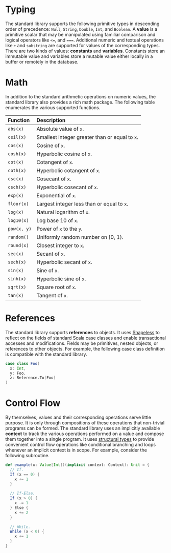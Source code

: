 # Typing
The standard library supports the following primitive types in descending order of precedence:
```Null```, ```String```, ```Double```, ```Int```, and ```Boolean```. A __value__ is a primitive
scalar that may be manipulated using familiar comparison and logical operators like ```<=```, and 
```===```. Additional numeric and textual operations like ```+``` and ```substring``` are supported
for values of the corresponding types. There are two kinds of values: __constants__ and 
__variables__. Constants store an immutable value and variables store a mutable value either locally 
in a buffer or remotely in the database.

# Math
In addition to the standard arithmetic operations on numeric values, the standard library also
provides a rich math package. The following table enumerates the various supported functions.

| Function                 | Description                                                           |
|:-------------------------|:----------------------------------------------------------------------|
| ```abs(x)```             | Absolute value of ```x```.                                            | 
| ```ceil(x)```            | Smallest integer greater than or equal to ```x```.                     |
| ```cos(x)```             | Cosine of ```x```.                                                    | 
| ```cosh(x)```            | Hyperbolic cosine of ```x```.                                         | 
| ```cot(x)```             | Cotangent of ```x```.                                                 |
| ```coth(x)```            | Hyperbolic cotangent of ```x```.                                      |
| ```csc(x)```             | Cosecant of ```x```.                                                  |
| ```csch(x)```            | Hyperbolic cosecant of ```x```.                                       |
| ```exp(x)```             | Exponential of ```x```.                                               |
| ```floor(x)```           | Largest integer less than or equal to ```x```.                        |
| ```log(x)```             | Natural logarithm of ```x```.                                         | 
| ```log10(x)```           | Log base 10 of ```x```.                                               |
| ```pow(x, y)```          | Power of ```x``` to the ```y```.                                      |
| ```random()```           | Uniformly random number on [0, 1).                                    |
| ```round(x)```           | Closest integer to ```x```.                                           |
| ```sec(x)```             | Secant of ```x```.                                                    |
| ```sech(x)```            | Hyperbolic secant of ```x```.                                         |
| ```sin(x)```             | Sine of ```x```.                                                      | 
| ```sinh(x)```            | Hyperbolic sine of ```x```.                                           |
| ```sqrt(x)```            | Square root of ```x```.                                               | 
| ```tan(x)```             | Tangent of ```x```.                                                   |

# References
The standard library supports __references__ to objects. It uses [Shapeless][1] to reflect on the
fields of standard Scala case classes and enable transactional accesses and modifications. Fields
may be primitives, nested objects, or references to other objects. For example, the following case
class definition is compatible with the standard library.

```scala
case class Foo(
  x: Int,
  y: Foo,
  z: Reference.To[Foo]
)
```

# Control Flow
By themselves, values and their corresponding operations serve little purpose. It is only through
compositions of these operations that non-trivial programs can be formed. The standard library uses
an implicitly available __context__ to track the various operations performed on a value and compose
them together into a single program. It uses [structural types][2] to provide convenient control 
flow operations like conditional branching and loops whenever an implicit context is in scope. For 
example, consider the following subroutine.

```scala
def example(x: Value[Int])(implicit context: Context): Unit = {
  // If.
  If (x == 0) {
    x += 1
  }
  
  // If-Else.
  If (x > 0) {
    x -= 1
  } Else {
    x += 2
  }
  
  // While.
  While (x < 0) {
    x += 1
  }
}
```

[1]: https://github.com/milessabin/shapeless
[2]: https://twitter.github.io/scala_school/advanced-types.html#structural